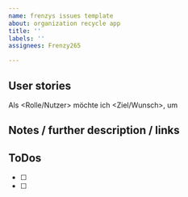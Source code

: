 ```yaml
---
name: frenzys issues template
about: organization recycle app
title: ''
labels: ''
assignees: Frenzy265

---
```


## User stories

Als <Rolle/Nutzer> möchte ich <Ziel/Wunsch>, um <Nutzen>

## Notes / further description / links

## ToDos

- [ ] 
- [ ]

